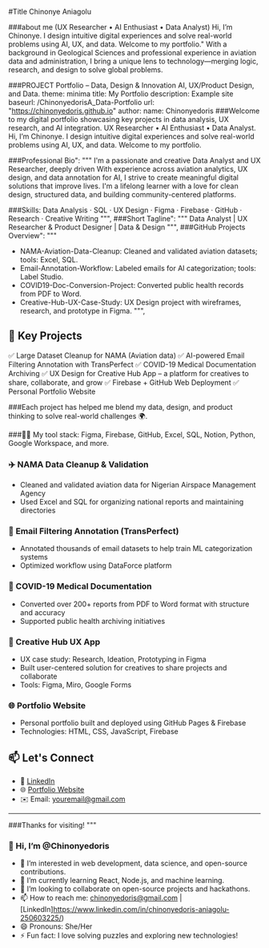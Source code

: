 #Title
Chinonye Aniagolu

###about me
(UX Researcher • AI Enthusiast • Data Analyst)
Hi, I’m Chinonye. I design intuitive digital experiences and solve real-world problems using AI, UX, and data. Welcome to my portfolio."
With a background in Geological Sciences and professional experience in aviation data and administration, I bring a unique lens to technology—merging logic, research, and design to solve global problems.

###PROJECT Portfolio – Data, Design & Innovation
AI, UX/Product Design, and Data.
theme: minima
title: My Portfolio
description: Example site
baseurl: /ChinonyedorisA_Data-Portfolio
url: "https://chinonyedoris.github.io"
author:
  name: Chinonyedoris
###Welcome to my digital portfolio showcasing key projects in data analysis, UX research, and AI integration. 
UX Researcher • AI Enthusiast • Data Analyst. Hi, I’m Chinonye. I design intuitive digital experiences and solve real-world problems using AI, UX, and data. Welcome to my portfolio.

###Professional Bio": """
I'm a passionate and creative Data Analyst and UX Researcher, deeply driven With experience across aviation analytics, UX design, and data annotation for AI, I strive to create meaningful digital solutions that improve lives. I'm a lifelong learner with a love for clean design, structured data, and 
building community-centered platforms.

###Skills: Data Analysis · SQL · UX Design · Figma · Firebase · GitHub · Research · Creative Writing
""",
###Short Tagline": """
Data Analyst | UX Researcher & Product Designer | Data & Design
""",
###GitHub Projects Overview": """
- NAMA-Aviation-Data-Cleanup: Cleaned and validated aviation datasets; tools: Excel, SQL.
- Email-Annotation-Workflow: Labeled emails for AI categorization; tools: Label Studio.
- COVID19-Doc-Conversion-Project: Converted public health records from PDF to Word.
- Creative-Hub-UX-Case-Study: UX Design project with wireframes, research, and prototype in Figma.
""",
    
## 🔧 Key Projects
✅ Large Dataset Cleanup for NAMA (Aviation data)
✅ AI-powered Email Filtering Annotation with TransPerfect
✅ COVID-19 Medical Documentation Archiving
✅ UX Design for Creative Hub App – a platform for creatives to share, collaborate, and grow
✅ Firebase + GitHub Web Deployment
✅ Personal Portfolio Website

###Each project has helped me blend my data, design, and product thinking to solve real-world challenges 🌍.

###👩‍💻 My tool stack: Figma, Firebase, GitHub, Excel, SQL, Notion, Python, Google Workspace, and more.

### ✈️ NAMA Data Cleanup & Validation
- Cleaned and validated aviation data for Nigerian Airspace Management Agency
- Used Excel and SQL for organizing national reports and maintaining directories

### 📩 Email Filtering Annotation (TransPerfect)
- Annotated thousands of email datasets to help train ML categorization systems
- Optimized workflow using DataForce platform

### 🧾 COVID-19 Medical Documentation
- Converted over 200+ reports from PDF to Word format with structure and accuracy
- Supported public health archiving initiatives

### 🎨 Creative Hub UX App
- UX case study: Research, Ideation, Prototyping in Figma
- Built user-centered solution for creatives to share projects and collaborate
- Tools: Figma, Miro, Google Forms

### 🌐 Portfolio Website
- Personal portfolio built and deployed using GitHub Pages & Firebase
- Technologies: HTML, CSS, JavaScript, Firebase

## 📫 Let's Connect

- 🔗 [LinkedIn](https://www.linkedin.com/in/yourname)
- 🌐 [Portfolio Website](https://your-portfolio.web.app)
- ✉️ Email: youremail@gmail.com

---

###Thanks for visiting!
"""

### 👋 Hi, I’m @Chinonyedoris  
- 👀 I’m interested in web development, data science, and open-source contributions.  
- 🌱 I’m currently learning React, Node.js, and machine learning.  
- 💞️ I’m looking to collaborate on open-source projects and hackathons.  
- 📫 How to reach me: chinonyedoris@gmail.com | [LinkedIn]https://www.linkedin.com/in/chinonyedoris-aniagolu-250603225/)  
- 😄 Pronouns: She/Her  
- ⚡ Fun fact: I love solving puzzles and exploring new technologies!

